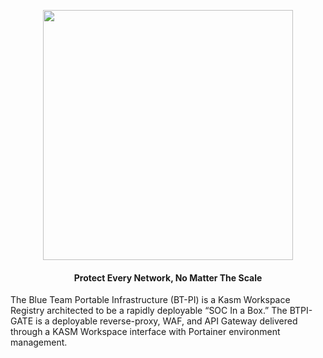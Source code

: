 <p align="center">
  <img src="/img/BT-PI.png" width="400" />
</p>

<h4 align="center">
  Protect Every Network, No Matter The Scale
</h4>

The Blue Team Portable Infrastructure (BT-PI) is a Kasm Workspace Registry architected to be a rapidly deployable “SOC In a Box.” The BTPI-GATE is a deployable reverse-proxy, WAF, and API Gateway delivered through a KASM Workspace interface with Portainer environment management. 
